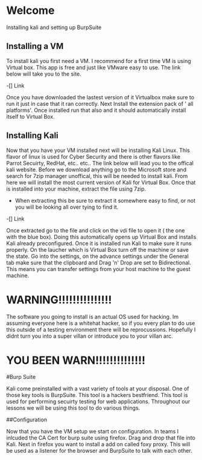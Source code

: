 # Welcome
Installing kali and setting up BurpSuite

## Installing a VM

To install kali you first need a VM. I recommend for a first time VM is using Virtual box. This app is free and just like VMware easy to use. The link below will take you to the site.

 -[] Link
 
 Once you have downloaded the lastest version of it Virtualbox make sure to run it just in case that it ran correctly. Next Install the extension pack of ' all platforms'. Once installed run that also and it should automatically install itself to Virtual Box.
 
 
 ## Installing Kali
 
 Now that you have your VM installed next will be installing Kali Linux. This flavor of linux is used for Cyber Security and there is other flavors like Parrot Secuirty, RedHat, etc.. etc.. The link below will lead you to the offical kali website. Before we download anything go to the Microsoft store and search for 7zip manager unoffical, this will be needed to install kali. From here we will install the most current version of Kali for Virtual Box. Once that is installed into your machine, extract the file using 7zip.
 
 - When extracting this be sure to extract it somewhere easy to find, or not you will be looking all over tying to find it. 
 
 -[] Link
 
 Once extracted go to the file and click on the vdi file to open it ( the one with the blue box). Doing this automatically opens up Virtual Box and installs Kali already preconfigured. Once it is installed run Kali to make sure it runs properly. On the laucher which is Virtual Box  turn off the machine or save the state. Go into the settings, on the advance settings under the General tab make sure that the clipboard and Drag 'n' Drop are set to Bidirectional. This means you can transfer settings from your host machine to the guest machine. 
 
 # WARNING!!!!!!!!!!!!!!!
 
 The software you going to install is an actual OS used for hacking. Im assuming everyone here is a whitehat hacker, so if you every plan to do use this outside of a testing environment there will be reprocussions. Hopefully I didnt turn you into a super villan or introduce you to your villan arc. 

# YOU BEEN WARN!!!!!!!!!!!!!!

#Burp Suite

Kali come preinstalled with a vast variety of tools at your disposal. One of those key tools is BurpSuite. This tool is a hackers bestfriend. This tool is used for performing secuirty testing for web applications. Throughout our lessons we will be using this tool to do various things.

##Configuration

Now that you have the VM setup we start on configuration. In teams I inlcuded the CA Cert for burp suite using firefox. Drag and drop that file into Kali. Next in firefox you want to install a add on called foxy proxy. This will be used as a listener for the browser and BurpSuite to talk with each other.

